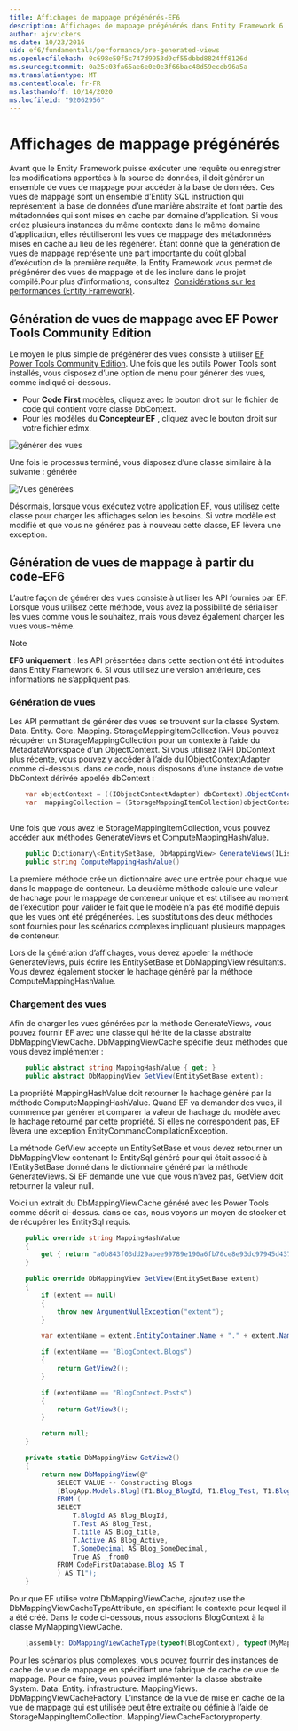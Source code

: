 ```yaml
---
title: Affichages de mappage prégénérés-EF6
description: Affichages de mappage prégénérés dans Entity Framework 6
author: ajcvickers
ms.date: 10/23/2016
uid: ef6/fundamentals/performance/pre-generated-views
ms.openlocfilehash: 0c698e50f5c747d9953d9cf55dbbd8824ff8126d
ms.sourcegitcommit: 0a25c03fa65ae6e0e0e3f66bac48d59eceb96a5a
ms.translationtype: MT
ms.contentlocale: fr-FR
ms.lasthandoff: 10/14/2020
ms.locfileid: "92062956"
---
```

# <a name="pre-generated-mapping-views"></a>Affichages de mappage prégénérés
Avant que le Entity Framework puisse exécuter une requête ou enregistrer les modifications apportées à la source de données, il doit générer un ensemble de vues de mappage pour accéder à la base de données. Ces vues de mappage sont un ensemble d’Entity SQL instruction qui représentent la base de données d’une manière abstraite et font partie des métadonnées qui sont mises en cache par domaine d’application. Si vous créez plusieurs instances du même contexte dans le même domaine d’application, elles réutiliseront les vues de mappage des métadonnées mises en cache au lieu de les régénérer. Étant donné que la génération de vues de mappage représente une part importante du coût global d’exécution de la première requête, la Entity Framework vous permet de prégénérer des vues de mappage et de les inclure dans le projet compilé.Pour plus d’informations, consultez  [Considérations sur les performances (Entity Framework)](xref:ef6/fundamentals/performance/perf-whitepaper).

## <a name="generating-mapping-views-with-the-ef-power-tools-community-edition"></a>Génération de vues de mappage avec EF Power Tools Community Edition

Le moyen le plus simple de prégénérer des vues consiste à utiliser [EF Power Tools Community Edition](https://marketplace.visualstudio.com/items?itemName=ErikEJ.EntityFramework6PowerToolsCommunityEdition). Une fois que les outils Power Tools sont installés, vous disposez d’une option de menu pour générer des vues, comme indiqué ci-dessous.

-   Pour **Code First** modèles, cliquez avec le bouton droit sur le fichier de code qui contient votre classe DbContext.
-   Pour les modèles du **Concepteur EF** , cliquez avec le bouton droit sur votre fichier edmx.

![générer des vues](~/ef6/media/generateviews.png)

Une fois le processus terminé, vous disposez d’une classe similaire à la suivante : générée

![Vues générées](~/ef6/media/generatedviews.png)

Désormais, lorsque vous exécutez votre application EF, vous utilisez cette classe pour charger les affichages selon les besoins. Si votre modèle est modifié et que vous ne générez pas à nouveau cette classe, EF lèvera une exception.

## <a name="generating-mapping-views-from-code---ef6-onwards"></a>Génération de vues de mappage à partir du code-EF6

L’autre façon de générer des vues consiste à utiliser les API fournies par EF. Lorsque vous utilisez cette méthode, vous avez la possibilité de sérialiser les vues comme vous le souhaitez, mais vous devez également charger les vues vous-même.

> [!NOTE]
> **EF6 uniquement** : les API présentées dans cette section ont été introduites dans Entity Framework 6. Si vous utilisez une version antérieure, ces informations ne s’appliquent pas.

### <a name="generating-views"></a>Génération de vues

Les API permettant de générer des vues se trouvent sur la classe System. Data. Entity. Core. Mapping. StorageMappingItemCollection. Vous pouvez récupérer un StorageMappingCollection pour un contexte à l’aide du MetadataWorkspace d’un ObjectContext. Si vous utilisez l’API DbContext plus récente, vous pouvez y accéder à l’aide du IObjectContextAdapter comme ci-dessous. dans ce code, nous disposons d’une instance de votre DbContext dérivée appelée dbContext :

``` csharp
    var objectContext = ((IObjectContextAdapter) dbContext).ObjectContext;
    var  mappingCollection = (StorageMappingItemCollection)objectContext.MetadataWorkspace
                                                                        .GetItemCollection(DataSpace.CSSpace);
```

Une fois que vous avez le StorageMappingItemCollection, vous pouvez accéder aux méthodes GenerateViews et ComputeMappingHashValue.

``` csharp
    public Dictionary\<EntitySetBase, DbMappingView> GenerateViews(IList<EdmSchemaError> errors)
    public string ComputeMappingHashValue()
```

La première méthode crée un dictionnaire avec une entrée pour chaque vue dans le mappage de conteneur. La deuxième méthode calcule une valeur de hachage pour le mappage de conteneur unique et est utilisée au moment de l’exécution pour valider le fait que le modèle n’a pas été modifié depuis que les vues ont été prégénérées. Les substitutions des deux méthodes sont fournies pour les scénarios complexes impliquant plusieurs mappages de conteneur.

Lors de la génération d’affichages, vous devez appeler la méthode GenerateViews, puis écrire les EntitySetBase et DbMappingView résultants. Vous devrez également stocker le hachage généré par la méthode ComputeMappingHashValue.

### <a name="loading-views"></a>Chargement des vues

Afin de charger les vues générées par la méthode GenerateViews, vous pouvez fournir EF avec une classe qui hérite de la classe abstraite DbMappingViewCache. DbMappingViewCache spécifie deux méthodes que vous devez implémenter :

``` csharp
    public abstract string MappingHashValue { get; }
    public abstract DbMappingView GetView(EntitySetBase extent);
```

La propriété MappingHashValue doit retourner le hachage généré par la méthode ComputeMappingHashValue. Quand EF va demander des vues, il commence par générer et comparer la valeur de hachage du modèle avec le hachage retourné par cette propriété. Si elles ne correspondent pas, EF lèvera une exception EntityCommandCompilationException.

La méthode GetView accepte un EntitySetBase et vous devez retourner un DbMappingVIew contenant le EntitySql généré pour qui était associé à l’EntitySetBase donné dans le dictionnaire généré par la méthode GenerateViews. Si EF demande une vue que vous n’avez pas, GetView doit retourner la valeur null.

Voici un extrait du DbMappingViewCache généré avec les Power Tools comme décrit ci-dessus. dans ce cas, nous voyons un moyen de stocker et de récupérer les EntitySql requis.

``` csharp
    public override string MappingHashValue
    {
        get { return "a0b843f03dd29abee99789e190a6fb70ce8e93dc97945d437d9a58fb8e2afd2e"; }
    }

    public override DbMappingView GetView(EntitySetBase extent)
    {
        if (extent == null)
        {
            throw new ArgumentNullException("extent");
        }

        var extentName = extent.EntityContainer.Name + "." + extent.Name;

        if (extentName == "BlogContext.Blogs")
        {
            return GetView2();
        }

        if (extentName == "BlogContext.Posts")
        {
            return GetView3();
        }

        return null;
    }

    private static DbMappingView GetView2()
    {
        return new DbMappingView(@"
            SELECT VALUE -- Constructing Blogs
            [BlogApp.Models.Blog](T1.Blog_BlogId, T1.Blog_Test, T1.Blog_title, T1.Blog_Active, T1.Blog_SomeDecimal)
            FROM (
            SELECT
                T.BlogId AS Blog_BlogId,
                T.Test AS Blog_Test,
                T.title AS Blog_title,
                T.Active AS Blog_Active,
                T.SomeDecimal AS Blog_SomeDecimal,
                True AS _from0
            FROM CodeFirstDatabase.Blog AS T
            ) AS T1");
    }
```

Pour que EF utilise votre DbMappingViewCache, ajoutez use the DbMappingViewCacheTypeAttribute, en spécifiant le contexte pour lequel il a été créé. Dans le code ci-dessous, nous associons BlogContext à la classe MyMappingViewCache.

``` csharp
    [assembly: DbMappingViewCacheType(typeof(BlogContext), typeof(MyMappingViewCache))]
```

Pour les scénarios plus complexes, vous pouvez fournir des instances de cache de vue de mappage en spécifiant une fabrique de cache de vue de mappage. Pour ce faire, vous pouvez implémenter la classe abstraite System. Data. Entity. infrastructure. MappingViews. DbMappingViewCacheFactory. L’instance de la vue de mise en cache de la vue de mappage qui est utilisée peut être extraite ou définie à l’aide de StorageMappingItemCollection. MappingViewCacheFactoryproperty.

